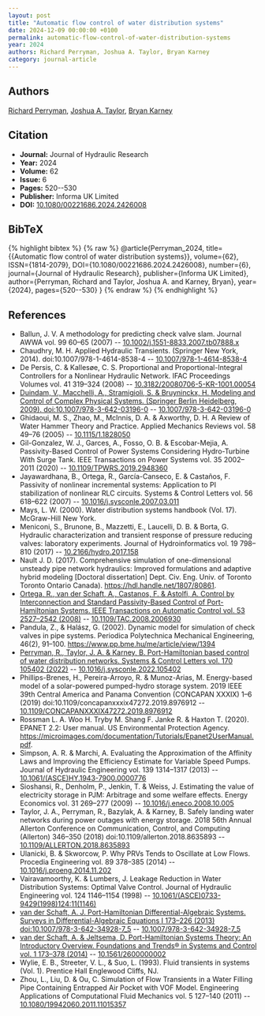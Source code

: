 ```yaml
---
layout: post
title: "Automatic flow control of water distribution systems"
date: 2024-12-09 00:00:00 +0100
permalink: automatic-flow-control-of-water-distribution-systems
year: 2024
authors: Richard Perryman, Joshua A. Taylor, Bryan Karney
category: journal-article
---
```

 
## Authors
[Richard Perryman](authors/richard-perryman), [Joshua A. Taylor](authors/joshua-a-taylor), [Bryan Karney](authors/bryan-karney)
 
## Citation
- **Journal:** Journal of Hydraulic Research
- **Year:** 2024
- **Volume:** 62
- **Issue:** 6
- **Pages:** 520--530
- **Publisher:** Informa UK Limited
- **DOI:** [10.1080/00221686.2024.2426008](https://doi.org/10.1080/00221686.2024.2426008)
 
## BibTeX
{% highlight bibtex %}
{% raw %}
@article{Perryman_2024,
  title={{Automatic flow control of water distribution systems}},
  volume={62},
  ISSN={1814-2079},
  DOI={10.1080/00221686.2024.2426008},
  number={6},
  journal={Journal of Hydraulic Research},
  publisher={Informa UK Limited},
  author={Perryman, Richard and Taylor, Joshua A. and Karney, Bryan},
  year={2024},
  pages={520--530}
}
{% endraw %}
{% endhighlight %}
 
## References
- Ballun, J. V. A methodology for predicting check valve slam. Journal AWWA vol. 99 60–65 (2007) -- [10.1002/j.1551-8833.2007.tb07888.x](https://doi.org/10.1002/j.1551-8833.2007.tb07888.x)
- Chaudhry, M. H. Applied Hydraulic Transients. (Springer New York, 2014). doi:10.1007/978-1-4614-8538-4 -- [10.1007/978-1-4614-8538-4](https://doi.org/10.1007/978-1-4614-8538-4)
- De Persis, C. & Kallesøe, C. S. Proportional and Proportional-Integral Controllers for a Nonlinear Hydraulic Network. IFAC Proceedings Volumes vol. 41 319–324 (2008) -- [10.3182/20080706-5-KR-1001.00054](https://doi.org/10.3182/20080706-5-KR-1001.00054)
- [Duindam, V., Macchelli, A., Stramigioli, S. & Bruyninckx, H. Modeling and Control of Complex Physical Systems. (Springer Berlin Heidelberg, 2009). doi:10.1007/978-3-642-03196-0](modeling-and-control-of-complex-physical-systems) -- [10.1007/978-3-642-03196-0](https://doi.org/10.1007/978-3-642-03196-0)
- Ghidaoui, M. S., Zhao, M., McInnis, D. A. & Axworthy, D. H. A Review of Water Hammer Theory and Practice. Applied Mechanics Reviews vol. 58 49–76 (2005) -- [10.1115/1.1828050](https://doi.org/10.1115/1.1828050)
- Gil-Gonzalez, W. J., Garces, A., Fosso, O. B. & Escobar-Mejia, A. Passivity-Based Control of Power Systems Considering Hydro-Turbine With Surge Tank. IEEE Transactions on Power Systems vol. 35 2002–2011 (2020) -- [10.1109/TPWRS.2019.2948360](https://doi.org/10.1109/TPWRS.2019.2948360)
- Jayawardhana, B., Ortega, R., García-Canseco, E. & Castaños, F. Passivity of nonlinear incremental systems: Application to PI stabilization of nonlinear RLC circuits. Systems &amp; Control Letters vol. 56 618–622 (2007) -- [10.1016/j.sysconle.2007.03.011](https://doi.org/10.1016/j.sysconle.2007.03.011)
- Mays, L. W. (2000). Water distribution systems handbook (Vol. 17). McGraw-Hill New York.
- Meniconi, S., Brunone, B., Mazzetti, E., Laucelli, D. B. & Borta, G. Hydraulic characterization and transient response of pressure reducing valves: laboratory experiments. Journal of Hydroinformatics vol. 19 798–810 (2017) -- [10.2166/hydro.2017.158](https://doi.org/10.2166/hydro.2017.158)
- Nault J. D. (2017). Comprehensive simulation of one-dimensional unsteady pipe network hydraulics: Improved formulations and adaptive hybrid modeling [Doctoral dissertation] Dept. Civ. Eng. Univ. of Toronto Toronto Ontario Canada). https://hdl.handle.net/1807/80861.
- [Ortega, R., van der Schaft, A., Castanos, F. & Astolfi, A. Control by Interconnection and Standard Passivity-Based Control of Port-Hamiltonian Systems. IEEE Transactions on Automatic Control vol. 53 2527–2542 (2008)](control-by-interconnection-and-standard-passivity-based-control-of-port-hamiltonian-systems) -- [10.1109/TAC.2008.2006930](https://doi.org/10.1109/TAC.2008.2006930)
- Pandula, Z., & Halász, G. (2002). Dynamic model for simulation of check valves in pipe systems. Periodica Polytechnica Mechanical Engineering, 46(2), 91–100. https://www.pp.bme.hu/me/article/view/1394
- [Perryman, R., Taylor, J. A. & Karney, B. Port-Hamiltonian based control of water distribution networks. Systems &amp; Control Letters vol. 170 105402 (2022)](port-hamiltonian-based-control-of-water-distribution-networks) -- [10.1016/j.sysconle.2022.105402](https://doi.org/10.1016/j.sysconle.2022.105402)
- Phillips-Brenes, H., Pereira-Arroyo, R. & Munoz-Arias, M. Energy-based model of a solar-powered pumped-hydro storage system. 2019 IEEE 39th Central America and Panama Convention (CONCAPAN XXXIX) 1–6 (2019) doi:10.1109/concapanxxxix47272.2019.8976912 -- [10.1109/CONCAPANXXXIX47272.2019.8976912](https://doi.org/10.1109/CONCAPANXXXIX47272.2019.8976912)
- Rossman L. A. Woo H. Tryby M. Shang F. Janke R. & Haxton T. (2020). EPANET 2.2: User manual. US Environmental Protection Agency. https://microimages.com/documentation/Tutorials/Epanet2UserManual.pdf.
- Simpson, A. R. & Marchi, A. Evaluating the Approximation of the Affinity Laws and Improving the Efficiency Estimate for Variable Speed Pumps. Journal of Hydraulic Engineering vol. 139 1314–1317 (2013) -- [10.1061/(ASCE)HY.1943-7900.0000776](https://doi.org/10.1061/(ASCE)HY.1943-7900.0000776)
- Sioshansi, R., Denholm, P., Jenkin, T. & Weiss, J. Estimating the value of electricity storage in PJM: Arbitrage and some welfare effects. Energy Economics vol. 31 269–277 (2009) -- [10.1016/j.eneco.2008.10.005](https://doi.org/10.1016/j.eneco.2008.10.005)
- Taylor, J. A., Perryman, R., Bazylak, A. & Karney, B. Safely landing water networks during power outages with energy storage. 2018 56th Annual Allerton Conference on Communication, Control, and Computing (Allerton) 346–350 (2018) doi:10.1109/allerton.2018.8635893 -- [10.1109/ALLERTON.2018.8635893](https://doi.org/10.1109/ALLERTON.2018.8635893)
- Ulanicki, B. & Skworcow, P. Why PRVs Tends to Oscillate at Low Flows. Procedia Engineering vol. 89 378–385 (2014) -- [10.1016/j.proeng.2014.11.202](https://doi.org/10.1016/j.proeng.2014.11.202)
- Vairavamoorthy, K. & Lumbers, J. Leakage Reduction in Water Distribution Systems: Optimal Valve Control. Journal of Hydraulic Engineering vol. 124 1146–1154 (1998) -- [10.1061/(ASCE)0733-9429(1998)124:11(1146)](https://doi.org/10.1061/(ASCE)0733-9429(1998)124:11(1146))
- [van der Schaft, A. J. Port-Hamiltonian Differential-Algebraic Systems. Surveys in Differential-Algebraic Equations I 173–226 (2013) doi:10.1007/978-3-642-34928-7_5](port-hamiltonian-differential-algebraic-systems) -- [10.1007/978-3-642-34928-7_5](https://doi.org/10.1007/978-3-642-34928-7_5)
- [van der Schaft, A. & Jeltsema, D. Port-Hamiltonian Systems Theory: An Introductory Overview. Foundations and Trends® in Systems and Control vol. 1 173–378 (2014)](port-hamiltonian-systems-theory-an-introductory-overview-journal) -- [10.1561/2600000002](https://doi.org/10.1561/2600000002)
- Wylie, E. B., Streeter, V. L., & Suo, L. (1993). Fluid transients in systems (Vol. 1). Prentice Hall Englewood Cliffs, NJ.
- Zhou, L., Liu, D. & Ou, C. Simulation of Flow Transients in a Water Filling Pipe Containing Entrapped Air Pocket with VOF Model. Engineering Applications of Computational Fluid Mechanics vol. 5 127–140 (2011) -- [10.1080/19942060.2011.11015357](https://doi.org/10.1080/19942060.2011.11015357)

